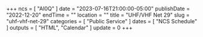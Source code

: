 +++
ncs = [ "AI0Q" ]
date = "2023-07-16T21:00:00-05:00"
publishDate = "2022-12-20"
endTime = ""
location = ""
title = "UHF/VHF Net 29"
slug = "uhf-vhf-net-29"
categories = [ "Public Service" ]
dates = [ "NCS Schedule" ]
outputs = [ "HTML", "Calendar" ]
update = 0
+++
